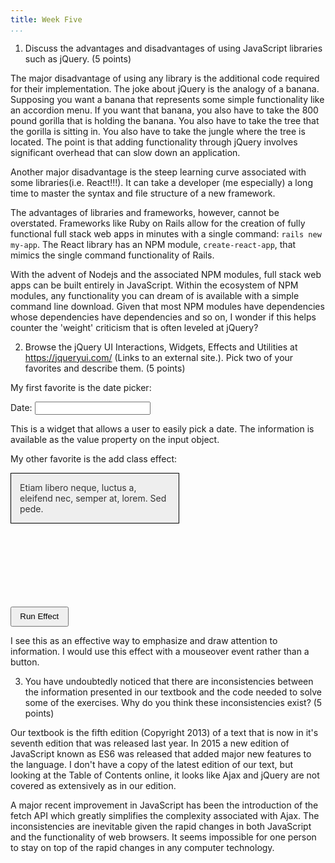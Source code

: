 ```yaml
---
title: Week Five
...
```



1. Discuss the advantages and disadvantages of using JavaScript libraries such as jQuery.  (5 points)

The major disadvantage of using any library is the additional code required for their implementation. The joke about jQuery is the analogy of a banana. Supposing you want a banana that represents some simple functionality like an accordion menu. If you want that banana, you also have to take the 800 pound gorilla that is holding the banana. You also have to take the tree that the gorilla is sitting in. You also have to take the jungle where the tree is located. The point is that adding functionality through jQuery involves significant overhead that can slow down an application.

Another major disadvantage is the steep learning curve associated with some libraries(i.e. React!!!). It can take a developer (me especially) a long time to master the syntax and file structure of a new framework.

The advantages of libraries and frameworks, however, cannot be overstated. Frameworks like Ruby on Rails allow for the creation of fully functional full stack web apps in minutes with a single command: `rails new my-app`. The React library has an NPM module, `create-react-app`, that mimics the single command functionality of Rails. 

With the advent of Nodejs and the associated NPM modules, full stack web apps can be built entirely in JavaScript. Within the ecosystem of NPM modules, any functionality you can dream of is available with a simple command line download. Given that most NPM modules have dependencies whose dependencies have dependencies and so on, I wonder if this helps counter the 'weight' criticism that is often leveled at jQuery?  

2. Browse the jQuery UI Interactions, Widgets, Effects and Utilities at https://jqueryui.com/ (Links to an external site.).  Pick two of your favorites and describe them. (5 points)

My first favorite is the date picker:

<html lang="en">
<head>
  <meta charset="utf-8">
  <meta name="viewport" content="width=device-width, initial-scale=1">
  <title>jQuery UI Datepicker - Default functionality</title>
  <link rel="stylesheet" href="//code.jquery.com/ui/1.12.1/themes/base/jquery-ui.css">
  <link rel="stylesheet" href="/resources/demos/style.css">
  <script src="https://code.jquery.com/jquery-1.12.4.js"></script>
  <script src="https://code.jquery.com/ui/1.12.1/jquery-ui.js"></script>
  <script>
  $( function() {
    $( "#datepicker" ).datepicker();
  } );
  </script>
</head>
<body>
 
<p>Date: <input type="text" id="datepicker"></p>

<script>
var date = document.getElementById('datepicker')

</script>
 
 
</body>
</html>

This is a widget that allows a user to easily pick a date. The information is available as the value property on the input object.

My other favorite is the add class effect:

<html lang="en">
<head>
  <meta charset="utf-8">
  <meta name="viewport" content="width=device-width, initial-scale=1">
  <title>jQuery UI Effects - addClass demo</title>
  <link rel="stylesheet" href="//code.jquery.com/ui/1.12.1/themes/base/jquery-ui.css">
  <link rel="stylesheet" href="/resources/demos/style.css">
  <style>
    .toggler { width: 500px; height: 200px; position: relative; }
    #button { padding: .5em 1em; text-decoration: none; }
    #effect { width: 240px;  padding: 1em; border: 1px solid #000; background: #eee; color: #333; }
    .newClass { text-indent: 40px; letter-spacing: .4em; width: 410px; height: 120px; padding: 30px; margin: 10px; font-size: 1.1em; }
  </style>
  <script src="https://code.jquery.com/jquery-1.12.4.js"></script>
  <script src="https://code.jquery.com/ui/1.12.1/jquery-ui.js"></script>
  <script>
  $( function() {
    $( "#button" ).on( "click", function() {
      $( "#effect" ).addClass( "newClass", 1000, callback );
    });
 
    function callback() {
      setTimeout(function() {
        $( "#effect" ).removeClass( "newClass" );
      }, 1500 );
    }
  } );
  </script>
</head>
<body>
 
<div class="toggler">
  <div id="effect" class="ui-corner-all">
      Etiam libero neque, luctus a, eleifend nec, semper at, lorem. Sed pede.
  </div>
</div>
 
<button id="button" class="ui-state-default ui-corner-all">Run Effect</button>
 
 
</body>
</html>

I see this as an effective way to emphasize and draw attention to information. I would use this effect with a mouseover event rather than a button. 

3. You have undoubtedly noticed that there are inconsistencies between the information presented in our textbook and the code needed to solve some of the exercises.  Why do you think these inconsistencies exist?  (5 points)

Our textbook is the fifth edition (Copyright 2013) of a text that is now in it's seventh edition that was released last year. In 2015 a new edition of JavaScript known as ES6 was released that added major new features to the language. I don't have a copy of the latest edition of our text, but looking at the Table of Contents online, it looks like Ajax and jQuery are not covered as extensively as in our edition. 

A major recent improvement in JavaScript has been the introduction of the fetch API which greatly simplifies the complexity associated with Ajax. The inconsistencies are inevitable given the rapid changes in both JavaScript and the functionality of web browsers. It seems impossible for one person to stay on top of the rapid changes in any computer technology. 